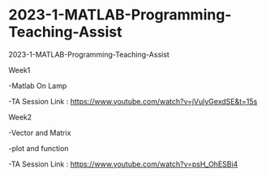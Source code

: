 # 2023-1-MATLAB-Programming-Teaching-Assist
2023-1-MATLAB-Programming-Teaching-Assist

Week1

-Matlab On Lamp

-TA Session Link : https://www.youtube.com/watch?v=jVulyGexdSE&t=15s

Week2

-Vector and Matrix

-plot and function
 
-TA Session Link : https://www.youtube.com/watch?v=psH_OhESBi4
